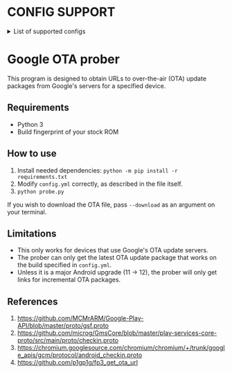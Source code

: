 # CONFIG SUPPORT
<details>
  <summary>List of supported configs</summary>
<br>

* TECNO PHANTOM V Fold2 5G (AE10)
* TECNO PHANTOM V Flip2 5G (AE11)
* TECNO CAMON 20 Pro 5G (CK8n)
* TECNO CAMON 30 Pro 5G (CL8)
* TECNO SPARK 20 Pro+ (KJ7)
* TECNO POVA 4 Pro (LG8n)
* TECNO POVA 5 (LH7n)
* TECNO POVA 6 (LI7)
* itel P55 5G (P661N)
* Infinix ZERO 30 4G (X6731B)
* Infinix GT 10 Pro (X6739)
* Infinix NOTE 12 2023 (X676C)
* Infinix NOTE 30 Pro (X678B)
* Infinix NOTE 30 (X6833B)
* Infinix NOTE 40X 5G (X6838)
* Infinix NOTE 40 Pro 4G (X6850)
* Infinix NOTE 40 Pro 5G (X6851)
* Infinix NOTE 40 Pro Plus 5G (X6851B)
* Infinix NOTE 40 5G (X6852)
* Infinix NOTE 40 4G (X6853)
* Infinix ZERO 40 5G (X6861)
* Infinix GT 20 Pro (X6871)
</details>

# Google OTA prober

This program is designed to obtain URLs to over-the-air (OTA) update packages from Google's servers for a specified device.

## Requirements
* Python 3
* Build fingerprint of your stock ROM

## How to use
1. Install needed dependencies: `python -m pip install -r requirements.txt`
2. Modify `config.yml` correctly, as described in the file itself.
3. `python probe.py`

If you wish to download the OTA file, pass `--download` as an argument on your terminal.

## Limitations
* This only works for devices that use Google's OTA update servers.
* The prober can only get the latest OTA update package that works on the build specified in `config.yml`.
* Unless it is a major Android upgrade (11 -> 12), the prober will only get links for incremental OTA packages.

## References
1. https://github.com/MCMrARM/Google-Play-API/blob/master/proto/gsf.proto
2. https://github.com/microg/GmsCore/blob/master/play-services-core-proto/src/main/proto/checkin.proto
3. https://chromium.googlesource.com/chromium/chromium/+/trunk/google_apis/gcm/protocol/android_checkin.proto
4. https://github.com/p1gp1g/fp3_get_ota_url
